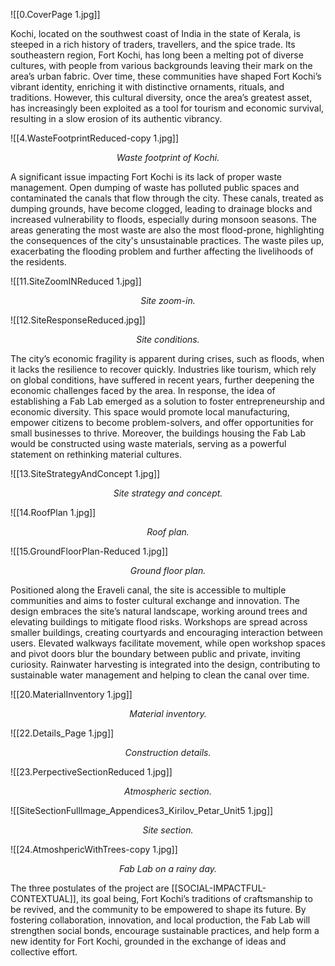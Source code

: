 
![[0.CoverPage 1.jpg]]

Kochi, located on the southwest coast of India in the state of Kerala, is steeped in a rich history of traders, travellers, and the spice trade. Its southeastern region, Fort Kochi, has long been a melting pot of diverse cultures, with people from various backgrounds leaving their mark on the area’s urban fabric. Over time, these communities have shaped Fort Kochi’s vibrant identity, enriching it with distinctive ornaments, rituals, and traditions. However, this cultural diversity, once the area’s greatest asset, has increasingly been exploited as a tool for tourism and economic survival, resulting in a slow erosion of its authentic vibrancy.

![[4.WasteFootprintReduced-copy 1.jpg]]*<p align=center> Waste footprint of Kochi. </p>*

A significant issue impacting Fort Kochi is its lack of proper waste management. Open dumping of waste has polluted public spaces and contaminated the canals that flow through the city. These canals, treated as dumping grounds, have become clogged, leading to drainage blocks and increased vulnerability to floods, especially during monsoon seasons. The areas generating the most waste are also the most flood-prone, highlighting the consequences of the city's unsustainable practices. The waste piles up, exacerbating the flooding problem and further affecting the livelihoods of the residents.

![[11.SiteZoomINReduced 1.jpg]]
*<p align=center> Site zoom-in. </p>*

![[12.SiteResponseReduced.jpg]]
*<p align=center> Site conditions. </p>*

The city’s economic fragility is apparent during crises, such as floods, when it lacks the resilience to recover quickly. Industries like tourism, which rely on global conditions, have suffered in recent years, further deepening the economic challenges faced by the area. In response, the idea of establishing a Fab Lab emerged as a solution to foster entrepreneurship and economic diversity. This space would promote local manufacturing, empower citizens to become problem-solvers, and offer opportunities for small businesses to thrive. Moreover, the buildings housing the Fab Lab would be constructed using waste materials, serving as a powerful statement on rethinking material cultures.

![[13.SiteStrategyAndConcept 1.jpg]]
*<p align=center> Site strategy and concept. </p>*

![[14.RoofPlan 1.jpg]]
*<p align=center> Roof plan. </p>*

![[15.GroundFloorPlan-Reduced 1.jpg]]
*<p align=center> Ground floor plan. </p>*

Positioned along the Eraveli canal, the site is accessible to multiple communities and aims to foster cultural exchange and innovation. The design embraces the site’s natural landscape, working around trees and elevating buildings to mitigate flood risks. Workshops are spread across smaller buildings, creating courtyards and encouraging interaction between users. Elevated walkways facilitate movement, while open workshop spaces and pivot doors blur the boundary between public and private, inviting curiosity. Rainwater harvesting is integrated into the design, contributing to sustainable water management and helping to clean the canal over time.

![[20.MaterialInventory 1.jpg]]
*<p align=center> Material inventory. </p>*

![[22.Details_Page 1.jpg]]
*<p align=center> Construction details. </p>*

![[23.PerpectiveSectionReduced 1.jpg]]
*<p align=center> Atmospheric section. </p>*

![[SiteSectionFullImage_Appendices3_Kirilov_Petar_Unit5 1.jpg]]
*<p align=center> Site section. </p>*
![[24.AtmoshpericWithTrees-copy 1.jpg]]*<p align=center> Fab Lab on a rainy day. </p>*

The three postulates of the project are [[SOCIAL-IMPACTFUL-CONTEXTUAL]], its goal being, Fort Kochi’s traditions of craftsmanship to be revived, and the community to be empowered to shape its future. By fostering collaboration, innovation, and local production, the Fab Lab will strengthen social bonds, encourage sustainable practices, and help form a new identity for Fort Kochi, grounded in the exchange of ideas and collective effort.
